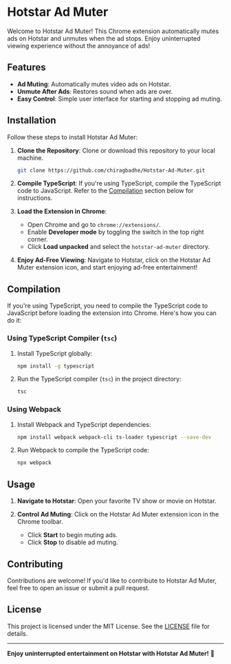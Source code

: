 # Hotstar Ad Muter

Welcome to Hotstar Ad Muter! This Chrome extension automatically mutes ads on Hotstar and unmutes when the ad stops. Enjoy uninterrupted viewing experience without the annoyance of ads!

## Features

- **Ad Muting**: Automatically mutes video ads on Hotstar.
- **Unmute After Ads**: Restores sound when ads are over.
- **Easy Control**: Simple user interface for starting and stopping ad muting.

## Installation

Follow these steps to install Hotstar Ad Muter:

1. **Clone the Repository**: Clone or download this repository to your local machine.

    ```sh
    git clone https://github.com/chiragbadhe/Hotstar-Ad-Muter.git
    ```

2. **Compile TypeScript**: If you're using TypeScript, compile the TypeScript code to JavaScript. Refer to the [Compilation](#compilation) section below for instructions.

3. **Load the Extension in Chrome**:
   - Open Chrome and go to `chrome://extensions/`.
   - Enable **Developer mode** by toggling the switch in the top right corner.
   - Click **Load unpacked** and select the `hotstar-ad-muter` directory.

4. **Enjoy Ad-Free Viewing**: Navigate to Hotstar, click on the Hotstar Ad Muter extension icon, and start enjoying ad-free entertainment!

## Compilation

If you're using TypeScript, you need to compile the TypeScript code to JavaScript before loading the extension into Chrome. Here's how you can do it:

### Using TypeScript Compiler (`tsc`)

1. Install TypeScript globally:

    ```sh
    npm install -g typescript
    ```

2. Run the TypeScript compiler (`tsc`) in the project directory:

    ```sh
    tsc
    ```

### Using Webpack

1. Install Webpack and TypeScript dependencies:

    ```sh
    npm install webpack webpack-cli ts-loader typescript --save-dev
    ```

2. Run Webpack to compile the TypeScript code:

    ```sh
    npx webpack
    ```

## Usage

1. **Navigate to Hotstar**: Open your favorite TV show or movie on Hotstar.

2. **Control Ad Muting**: Click on the Hotstar Ad Muter extension icon in the Chrome toolbar.
   - Click **Start** to begin muting ads.
   - Click **Stop** to disable ad muting.

## Contributing

Contributions are welcome! If you'd like to contribute to Hotstar Ad Muter, feel free to open an issue or submit a pull request.

## License

This project is licensed under the MIT License. See the [LICENSE](LICENSE) file for details.

---

**Enjoy uninterrupted entertainment on Hotstar with Hotstar Ad Muter!** 🎉
